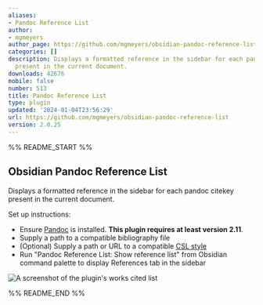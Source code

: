 ```yaml
---
aliases:
- Pandoc Reference List
author:
- mgmeyers
author_page: https://github.com/mgmeyers/obsidian-pandoc-reference-list
categories: []
description: Displays a formatted reference in the sidebar for each pandoc citekey
  present in the current document.
downloads: 42676
mobile: false
number: 513
title: Pandoc Reference List
type: plugin
updated: '2024-01-04T23:56:29'
url: https://github.com/mgmeyers/obsidian-pandoc-reference-list
version: 2.0.25
---
```


%% README_START %%

## Obsidian Pandoc Reference List

Displays a formatted reference in the sidebar for each pandoc citekey present in the current document.

Set up instructions:
- Ensure [Pandoc](https://pandoc.org/) is installed. **This plugin requires at least version 2.11**.
- Supply a path to a compatible bibliography file
- (Optional) Supply a path or URL to a compatible [CSL style](https://citationstyles.org/)
- Run "Pandoc Reference List: Show reference list" from Obsidian command palette to display References tab in the sidebar

<img src="https://raw.githubusercontent.com/mgmeyers/obsidian-pandoc-reference-list/main/Screen%20Shot.png" alt="A screenshot of the plugin's works cited list">


%% README_END %%